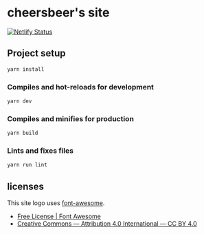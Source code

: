 # cheersbeer's site

[![Netlify Status](https://api.netlify.com/api/v1/badges/e6bab94d-3483-4da9-8969-f3e16b10f1cd/deploy-status)](https://app.netlify.com/sites/cheersbeer/deploys)

## Project setup

```bash
yarn install
```

### Compiles and hot-reloads for development

```bash
yarn dev
```

### Compiles and minifies for production

```bash
yarn build
```

### Lints and fixes files

```bash
yarn run lint
```

## licenses

This site logo uses [font-awesome](https://fontawesome.com/icons/bicycle?style=solid).

- [Free License | Font Awesome](https://fontawesome.com/license/free)
- [Creative Commons — Attribution 4.0 International — CC BY 4.0](https://creativecommons.org/licenses/by/4.0/)
